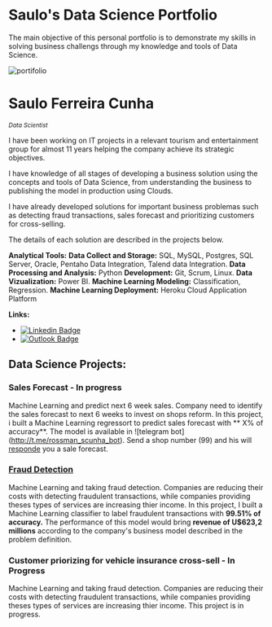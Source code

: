 # Saulo's Data Science Portfolio
The main objective of this personal portfolio is to demonstrate my skills in solving business challengs through my knowledge and tools of Data Science.

![portifolio](/images/portifolioHead.png)

# Saulo Ferreira Cunha
<sub>*Data Scientist*</sub>

I have been working on IT projects in a relevant tourism and entertainment group for almost 11 years helping the company achieve its strategic objectives.

I have knowledge of all stages of developing a business solution using the concepts and tools of Data Science, from understanding the business to publishing the model in production using Clouds.

I have already developed solutions for important business problemas such as detecting fraud transactions, sales forecast and prioritizing customers for cross-selling.

The details of each solution are described in the projects below.

**Analytical Tools:**
**Data Collect and Storage:** SQL, MySQL, Postgres, SQL Server, Oracle, Pentaho Data Integration, Talend data Integration.
**Data Processing and Analysis:** Python
**Development:** Git, Scrum, Linux.
**Data Vizualization:** Power BI.
**Machine Learning Modeling:** Classification, Regression.
**Machine Learning Deployment:** Heroku Cloud Application Platform

**Links:**
* [![Linkedin Badge](https://img.shields.io/badge/-LinkedIn-blue?style=flat&logo=LinkedIn&logoColor=white)](https://www.linkedin.com/in/saulo-ferreira-cunha-6a6ba232/)
* [![Outlook Badge](https://img.shields.io/badge/-Outlook-blue?style=flat-square&logo=Outlook&logoColor=white&link=mailto:saulofcunha@outlook.com)](mailto:saulofcunha@outlook.com)

## Data Science Projects:

### Sales Forecast - In progress

Machine Learning and predict next 6 week sales. Company need to identify the sales forecast to next 6 weeks to invest on shops reform.
In this project, i built a Machine Learning regressort to predict sales forecast with ** X% of accuracy**.
The model is available in ![telegram bot] (http://t.me/rossman_scunha_bot). Send a shop number (99) and his will [responde](https://www.linkedin.com/embed/feed/update/urn:li:ugcPost:6744631371647500288) you a sale forecast.

### [Fraud Detection]( https://github.com/s4ul0bk/blockerFraud )

Machine Learning and taking fraud detection. Companies are reducing their costs with detecting fraudulent transactions, while companies providing theses types of services are increasing thier income.
In this project, I built a Machine Learning classifier to label fraudulent transactions with **99.51% of accuracy.**
The performance of this model would bring **revenue of U$623,2 millions** according to the company's business model described in the problem definition.

### Customer priorizing for vehicle insurance cross-sell - In Progress
Machine Learning and taking fraud detection. Companies are reducing their costs with detecting fraudulent transactions, while companies providing theses types of services are increasing thier income.
This project is in progress.